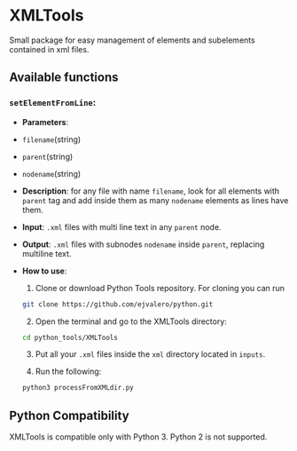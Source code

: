 # XMLTools

Small package for easy management of elements and subelements contained in xml files.


## Available functions

### `setElementFromLine`:
- __Parameters__: 
 - `filename`(string) 
 - `parent`(string)
 - `nodename`(string)
- __Description__: for any file with name `filename`, look for all elements with `parent` tag and add inside them as many `nodename` elements as lines have them.
- __Input__: `.xml` files with multi line text in any `parent` node.
- __Output__: `.xml` files with subnodes `nodename` inside `parent`, replacing multiline text.
- __How to use__: 

    1. Clone or download Python Tools repository. For cloning you can run

    ```sh
    git clone https://github.com/ejvalero/python.git
    ```

    2. Open the terminal and go to the XMLTools directory:

    ```sh
    cd python_tools/XMLTools
    ```

    3. Put all your `.xml` files inside the `xml` directory located in `inputs`.

    4. Run the following:

    ```sh
    python3 processFromXMLdir.py
    ```


## Python Compatibility

XMLTools is compatible only with Python 3. Python 2 is not supported.